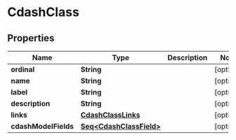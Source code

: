 

# CdashClass


## Properties

Name | Type | Description | Notes
------------ | ------------- | ------------- | -------------
**ordinal** | **String** |  |  [optional]
**name** | **String** |  |  [optional]
**label** | **String** |  |  [optional]
**description** | **String** |  |  [optional]
**links** | [**CdashClassLinks**](CdashClassLinks.md) |  |  [optional]
**cdashModelFields** | [**Seq&lt;CdashClassField&gt;**](CdashClassField.md) |  |  [optional]



